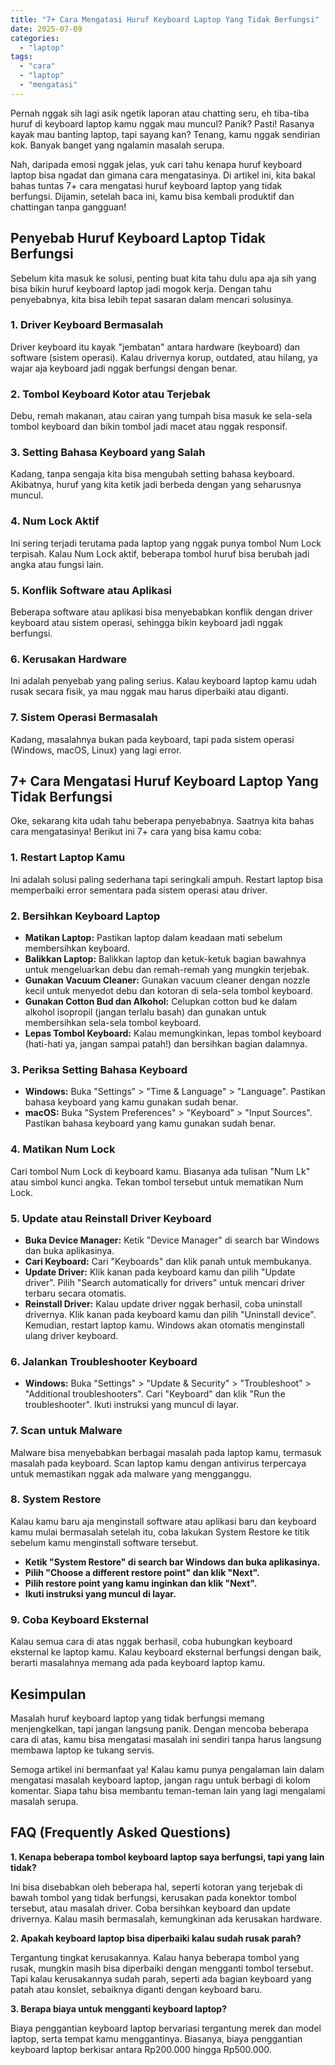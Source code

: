 ```yaml
---
title: "7+ Cara Mengatasi Huruf Keyboard Laptop Yang Tidak Berfungsi"
date: 2025-07-09
categories: 
  - "laptop"
tags: 
  - "cara"
  - "laptop"
  - "mengatasi"
---
```


Pernah nggak sih lagi asik ngetik laporan atau chatting seru, eh tiba-tiba huruf di keyboard laptop kamu nggak mau muncul? Panik? Pasti! Rasanya kayak mau banting laptop, tapi sayang kan? Tenang, kamu nggak sendirian kok. Banyak banget yang ngalamin masalah serupa.

Nah, daripada emosi nggak jelas, yuk cari tahu kenapa huruf keyboard laptop bisa ngadat dan gimana cara mengatasinya. Di artikel ini, kita bakal bahas tuntas 7+ cara mengatasi huruf keyboard laptop yang tidak berfungsi. Dijamin, setelah baca ini, kamu bisa kembali produktif dan chattingan tanpa gangguan!

## Penyebab Huruf Keyboard Laptop Tidak Berfungsi

Sebelum kita masuk ke solusi, penting buat kita tahu dulu apa aja sih yang bisa bikin huruf keyboard laptop jadi mogok kerja. Dengan tahu penyebabnya, kita bisa lebih tepat sasaran dalam mencari solusinya.

### 1\. Driver Keyboard Bermasalah

Driver keyboard itu kayak "jembatan" antara hardware (keyboard) dan software (sistem operasi). Kalau drivernya korup, outdated, atau hilang, ya wajar aja keyboard jadi nggak berfungsi dengan benar.

### 2\. Tombol Keyboard Kotor atau Terjebak

Debu, remah makanan, atau cairan yang tumpah bisa masuk ke sela-sela tombol keyboard dan bikin tombol jadi macet atau nggak responsif.

### 3\. Setting Bahasa Keyboard yang Salah

Kadang, tanpa sengaja kita bisa mengubah setting bahasa keyboard. Akibatnya, huruf yang kita ketik jadi berbeda dengan yang seharusnya muncul.

### 4\. Num Lock Aktif

Ini sering terjadi terutama pada laptop yang nggak punya tombol Num Lock terpisah. Kalau Num Lock aktif, beberapa tombol huruf bisa berubah jadi angka atau fungsi lain.

### 5\. Konflik Software atau Aplikasi

Beberapa software atau aplikasi bisa menyebabkan konflik dengan driver keyboard atau sistem operasi, sehingga bikin keyboard jadi nggak berfungsi.

### 6\. Kerusakan Hardware

Ini adalah penyebab yang paling serius. Kalau keyboard laptop kamu udah rusak secara fisik, ya mau nggak mau harus diperbaiki atau diganti.

### 7\. Sistem Operasi Bermasalah

Kadang, masalahnya bukan pada keyboard, tapi pada sistem operasi (Windows, macOS, Linux) yang lagi error.

## 7+ Cara Mengatasi Huruf Keyboard Laptop Yang Tidak Berfungsi

Oke, sekarang kita udah tahu beberapa penyebabnya. Saatnya kita bahas cara mengatasinya! Berikut ini 7+ cara yang bisa kamu coba:

### 1\. Restart Laptop Kamu

Ini adalah solusi paling sederhana tapi seringkali ampuh. Restart laptop bisa memperbaiki error sementara pada sistem operasi atau driver.

### 2\. Bersihkan Keyboard Laptop

- **Matikan Laptop:** Pastikan laptop dalam keadaan mati sebelum membersihkan keyboard.
- **Balikkan Laptop:** Balikkan laptop dan ketuk-ketuk bagian bawahnya untuk mengeluarkan debu dan remah-remah yang mungkin terjebak.
- **Gunakan Vacuum Cleaner:** Gunakan vacuum cleaner dengan nozzle kecil untuk menyedot debu dan kotoran di sela-sela tombol keyboard.
- **Gunakan Cotton Bud dan Alkohol:** Celupkan cotton bud ke dalam alkohol isopropil (jangan terlalu basah) dan gunakan untuk membersihkan sela-sela tombol keyboard.
- **Lepas Tombol Keyboard:** Kalau memungkinkan, lepas tombol keyboard (hati-hati ya, jangan sampai patah!) dan bersihkan bagian dalamnya.

### 3\. Periksa Setting Bahasa Keyboard

- **Windows:** Buka "Settings" > "Time & Language" > "Language". Pastikan bahasa keyboard yang kamu gunakan sudah benar.
- **macOS:** Buka "System Preferences" > "Keyboard" > "Input Sources". Pastikan bahasa keyboard yang kamu gunakan sudah benar.

### 4\. Matikan Num Lock

Cari tombol Num Lock di keyboard kamu. Biasanya ada tulisan "Num Lk" atau simbol kunci angka. Tekan tombol tersebut untuk mematikan Num Lock.

### 5\. Update atau Reinstall Driver Keyboard

- **Buka Device Manager:** Ketik "Device Manager" di search bar Windows dan buka aplikasinya.
- **Cari Keyboard:** Cari "Keyboards" dan klik panah untuk membukanya.
- **Update Driver:** Klik kanan pada keyboard kamu dan pilih "Update driver". Pilih "Search automatically for drivers" untuk mencari driver terbaru secara otomatis.
- **Reinstall Driver:** Kalau update driver nggak berhasil, coba uninstall drivernya. Klik kanan pada keyboard kamu dan pilih "Uninstall device". Kemudian, restart laptop kamu. Windows akan otomatis menginstall ulang driver keyboard.

### 6\. Jalankan Troubleshooter Keyboard

- **Windows:** Buka "Settings" > "Update & Security" > "Troubleshoot" > "Additional troubleshooters". Cari "Keyboard" dan klik "Run the troubleshooter". Ikuti instruksi yang muncul di layar.

### 7\. Scan untuk Malware

Malware bisa menyebabkan berbagai masalah pada laptop kamu, termasuk masalah pada keyboard. Scan laptop kamu dengan antivirus terpercaya untuk memastikan nggak ada malware yang mengganggu.

### 8\. System Restore

Kalau kamu baru aja menginstall software atau aplikasi baru dan keyboard kamu mulai bermasalah setelah itu, coba lakukan System Restore ke titik sebelum kamu menginstall software tersebut.

- **Ketik "System Restore" di search bar Windows dan buka aplikasinya.**
- **Pilih "Choose a different restore point" dan klik "Next".**
- **Pilih restore point yang kamu inginkan dan klik "Next".**
- **Ikuti instruksi yang muncul di layar.**

### 9\. Coba Keyboard Eksternal

Kalau semua cara di atas nggak berhasil, coba hubungkan keyboard eksternal ke laptop kamu. Kalau keyboard eksternal berfungsi dengan baik, berarti masalahnya memang ada pada keyboard laptop kamu.

## Kesimpulan

Masalah huruf keyboard laptop yang tidak berfungsi memang menjengkelkan, tapi jangan langsung panik. Dengan mencoba beberapa cara di atas, kamu bisa mengatasi masalah ini sendiri tanpa harus langsung membawa laptop ke tukang servis.

Semoga artikel ini bermanfaat ya! Kalau kamu punya pengalaman lain dalam mengatasi masalah keyboard laptop, jangan ragu untuk berbagi di kolom komentar. Siapa tahu bisa membantu teman-teman lain yang lagi mengalami masalah serupa.

## FAQ (Frequently Asked Questions)

**1\. Kenapa beberapa tombol keyboard laptop saya berfungsi, tapi yang lain tidak?**

Ini bisa disebabkan oleh beberapa hal, seperti kotoran yang terjebak di bawah tombol yang tidak berfungsi, kerusakan pada konektor tombol tersebut, atau masalah driver. Coba bersihkan keyboard dan update drivernya. Kalau masih bermasalah, kemungkinan ada kerusakan hardware.

**2\. Apakah keyboard laptop bisa diperbaiki kalau sudah rusak parah?**

Tergantung tingkat kerusakannya. Kalau hanya beberapa tombol yang rusak, mungkin masih bisa diperbaiki dengan mengganti tombol tersebut. Tapi kalau kerusakannya sudah parah, seperti ada bagian keyboard yang patah atau konslet, sebaiknya diganti dengan keyboard baru.

**3\. Berapa biaya untuk mengganti keyboard laptop?**

Biaya penggantian keyboard laptop bervariasi tergantung merek dan model laptop, serta tempat kamu menggantinya. Biasanya, biaya penggantian keyboard laptop berkisar antara Rp200.000 hingga Rp500.000.
